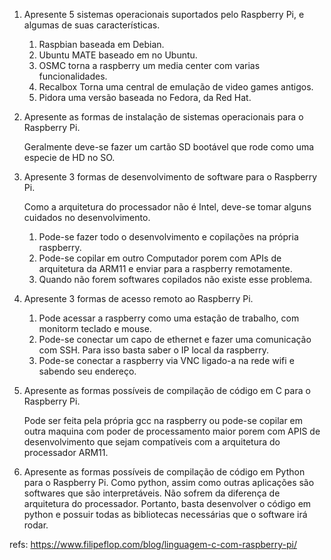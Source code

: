 1. Apresente 5 sistemas operacionais suportados pelo Raspberry Pi, e algumas de suas características.

	1. Raspbian baseada em Debian.
	2. Ubuntu MATE baseado em no Ubuntu.
	3. OSMC torna a raspberry um media center com varias funcionalidades.
	4. Recalbox Torna uma central de emulação de video games antigos.
	5. Pidora uma versão baseada no Fedora, da Red Hat.

2. Apresente as formas de instalação de sistemas operacionais para o Raspberry Pi.
	
	Geralmente deve-se fazer um cartão SD bootável que rode como uma especie de HD no SO.
	
3. Apresente 3 formas de desenvolvimento de software para o Raspberry Pi.
	
	Como a arquitetura do processador não é Intel, deve-se tomar alguns cuidados no desenvolvimento.
	1. Pode-se fazer todo o desenvolvimento e copilações na própria raspberry.
	2. Pode-se copilar em outro Computador porem com APIs de arquitetura da ARM11 e enviar para a raspberry remotamente.
	3. Quando não forem softwares copilados não existe esse problema.

4. Apresente 3 formas de acesso remoto ao Raspberry Pi.
	
	1. Pode acessar a raspberry como uma estação de trabalho, com monitorm teclado e mouse.
	2. Pode-se conectar um capo de ethernet e fazer uma comunicação com SSH. Para isso basta saber o IP local da raspberry.
	3. Pode-se conectar a raspberry via VNC ligado-a na rede wifi e sabendo seu endereço. 

5. Apresente as formas possíveis de compilação de código em C para o Raspberry Pi.
	
	Pode ser feita pela própria gcc na raspberry ou pode-se copilar em outra maquina com poder de processamento maior porem com APIS de desenvolvimento que sejam compatíveis com a arquitetura do processador ARM11.

6. Apresente as formas possíveis de compilação de código em Python para o Raspberry Pi.
	Como python, assim como outras aplicações são softwares que são interpretáveis. Não sofrem da diferença de arquitetura do processador. Portanto, basta desenvolver o código em python e possuir todas as bibliotecas necessárias que o software irá rodar. 

refs: https://www.filipeflop.com/blog/linguagem-c-com-raspberry-pi/
